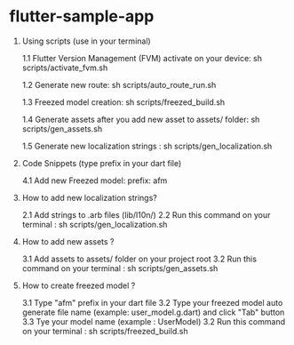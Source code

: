 # flutter-sample-app

1. Using scripts (use in your terminal)

    1.1 Flutter Version Management (FVM) activate on your device: sh scripts/activate_fvm.sh

    1.2 Generate new route: sh scripts/auto_route_run.sh

    1.3 Freezed model creation: sh scripts/freezed_build.sh

    1.4 Generate assets after you add new asset to assets/ folder: sh scripts/gen_assets.sh

    1.5 Generate new localization strings : sh scripts/gen_localization.sh

2. Code Snippets (type prefix in your dart file)

    4.1  Add new Freezed model: prefix: afm


3. How to add new localization strings?

    2.1 Add strings to .arb files (lib/l10n/)
    2.2 Run this command on your terminal : sh scripts/gen_localization.sh

4. How to add new assets ?

    3.1 Add assets to   assets/ folder on your project root
    3.2 Run this command on your terminal : sh scripts/gen_assets.sh
  

5. How to create freezed model ?

    3.1 Type "afm" prefix in your dart file
    3.2 Type your freezed model  auto generate file name (example: user_model.g.dart) and click "Tab" button
    3.3 Tye your model name (example : UserModel)
    3.2 Run this command on your terminal : sh scripts/freezed_build.sh


